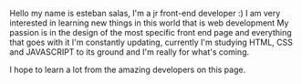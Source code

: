 Hello my name is esteban salas, I'm a jr front-end developer :)
I am very interested in learning new things in this world that is web development
My passion is in the design of the most specific front end page and everything that goes with it
I'm constantly updating, currently I'm studying HTML, CSS and JAVASCRIPT to its ground and I'm really for what's coming.

I hope to learn a lot from the amazing developers on this page.
